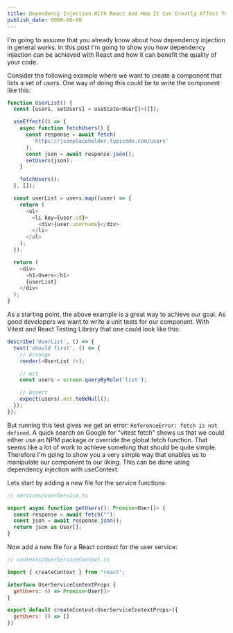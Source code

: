 ```yaml
---
title: Dependency Injection With React And How It Can Greatly Affect Your Code Quality
publish_date: 0000-00-00
---
```


I'm going to assume that you already know about how dependency injection in general works. In this post I'm going to show you how dependency injection can be achieved with React and how it can benefit the quality of your code.

Consider the following example where we want to create a component that lists a set of users. One way of doing this could be to write the component like this:

```javascript
function UserList() {
  const [users, setUsers] = useState<User[]>([]);

  useEffect(() => {
    async function fetchUsers() {
      const response = await fetch(
        'https://jsonplaceholder.typicode.com/users'
      );
      const json = await response.json();
      setUsers(json);
    }

    fetchUsers();
  }, []);

  const userList = users.map((user) => {
    return (
      <ul>
        <li key={user.id}>
          <div>{user.username}</div>
        </li>
      </ul>
    );
  });

  return (
    <div>
      <h1>Users</h1>
      {userList}
    </div>
  );
}
```

As a starting point, the above example is a great way to achieve our goal. As good developers we want to write a unit tests for our component. With Vitest and React Testing Library that one could look like this:

```javascript
describe('UserList', () => {
  test('should first', () => {
    // Arrange
    render(<UserList />);

    // Act
    const users = screen.queryByRole('list');

    // Assert
    expect(users).not.toBeNull();
  });
});
```

But running this test gives we get an error: `ReferenceError: fetch is not defined`. A quick search on Google for "vitest fetch" shows us that we could either use an NPM package or override the global.fetch function. That seems like a lot of work to achieve somehing that should be quite simple. Therefore I'm going to show you a very simple way that enables us to manipulate our component to our liking. This can be done using dependency injection with useContext.

Lets start by adding a new file for the service functions:
```javascript
// services/userService.ts

export async function getUsers(): Promise<User[]> {
  const response = await fetch("");
  const json = await response.json();
  return json as User[];
}
```

Now add a new file for a React context for the user service:

```javascript
// contexts/UserServiceContext.ts

import { createContext } from "react";

interface UserServiceContextProps {
  getUsers: () => Promise<User[]>
}

export default createContext<UserServiceContextProps>({
  getUsers: () => []
})
```


